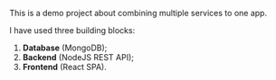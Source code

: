 This is a demo project about combining multiple services to one app.

I have used three building blocks: 
  1. **Database** (MongoDB); 
  2. **Backend** (NodeJS REST API); 
  3. **Frontend** (React SPA).

